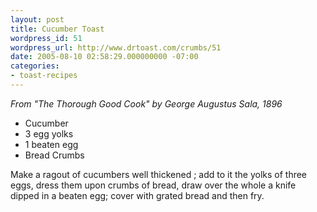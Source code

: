 ```yaml
---
layout: post
title: Cucumber Toast
wordpress_id: 51
wordpress_url: http://www.drtoast.com/crumbs/51
date: 2005-08-10 02:58:29.000000000 -07:00
categories:
- toast-recipes
---
```

*From "The Thorough Good Cook" by George Augustus Sala, 1896*

* Cucumber
* 3 egg yolks
* 1 beaten egg
* Bread Crumbs

Make a ragout of cucumbers well thickened ; add to it the yolks of three eggs, dress them upon crumbs of bread, draw over the whole a knife dipped in a beaten egg; cover with grated bread and then fry.
